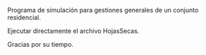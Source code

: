 Programa de simulación para gestiones generales de un conjunto residencial.

Ejecutar directamente el archivo HojasSecas.

Gracias por su tiempo.
